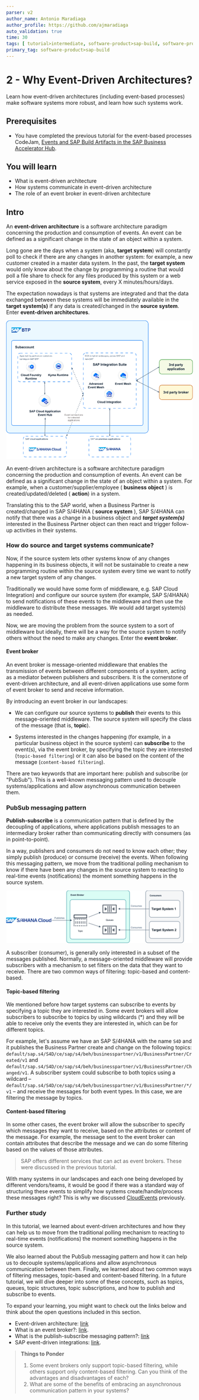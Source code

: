 ```yaml
---
parser: v2
author_name: Antonio Maradiaga
author_profile: https://github.com/ajmaradiaga
auto_validation: true
time: 30
tags: [ tutorial>intermediate, software-product>sap-build, software-product>sap-integration-suite, software-product>sap-build-process-automation, software-product>sap-business-technology-platform]
primary_tag: software-product>sap-build
---
```



# 2 - Why Event-Driven Architectures?
<!-- description -->Learn how event-driven architectures (including event-based processes) make software systems more robust, and learn how such systems work.

## Prerequisites
- You have completed the previous tutorial for the event-based processes CodeJam, [Events and SAP Build Artifacts in the SAP Business Accelerator Hub](codejam-events-process-1-bah).


## You will learn
- What is event-driven architecture
- How systems communicate in event-driven architecture
- The role of an event broker in event-driven architecture


## Intro
An **event-driven architecture** is a software architecture paradigm concerning the production and consumption of events. An event can be defined as a significant change in the state of an object within a system.

Long gone are the days when a system (aka, **target system**) will constantly poll to check if there are any changes in another system: for example, a new customer created in a master data system. In the past, the **target system** would only know about the change by programming a routine that would poll a file share to check for any files produced by this system or a web service exposed in the **source system**, every X minutes/hours/days. 

The expectation nowadays is that systems are integrated and that the data exchanged between these systems will be immediately available in the **target system(s)** if any data is created/changed in the **source system**. Enter **event-driven architectures**.

![Event-driven architectures](assets/CloudEvents-EDA.drawio.png)

An event-driven architecture is a software architecture paradigm concerning the production and consumption of events. An event can be defined as a significant change in the state of an object within a system. For example, when a customer/supplier/employee ( **business object** ) is created/updated/deleted ( **action**) in a system. 

Translating this to the SAP world, when a Business Partner is created/changed in SAP S/4HANA ( **source system** ), SAP S/4HANA can notify that there was a change in a business object and ***target system(s)*** interested in the Business Partner object can then react and trigger follow-up activities in their systems.


### How do source and target systems communicate?

Now, if the source system lets other systems know of any changes happening in its business objects, it will not be sustainable to create a new programming routine within the source system every time we want to notify a new target system of any changes. 

Traditionally we would have some form of middleware, e.g. SAP Cloud Integration) and configure our source system (for example, SAP S/4HANA) to send notifications of these events to the middleware and then use the middleware to distribute these messages. We would add target system(s) as needed. 

Now, we are moving the problem from the source system to a sort of middleware but ideally, there will be a way for the source system to notify others without the need to make any changes. Enter the **event broker**.

#### Event broker

An event broker is message-oriented middleware that enables the transmission of events between different components of a system, acting as a mediator between publishers and subscribers. It is the cornerstone of event-driven architecture, and all event-driven applications use some form of event broker to send and receive information.

By introducing an event broker in our landscapes:

- We can configure our source systems to **publish** their events to this message-oriented middleware. The source system will specify the class of the message (that is, **topic**).

- Systems interested in the changes happening (for example, in a particular business object in the source system) can **subscribe** to the event(s), via the event broker, by specifying the topic they are interested (`topic-based filtering`) or it can also be based on the content of the message (`content-based filtering`). 

There are two keywords that are important here: publish and subscribe (or "PubSub"). This is a well-known messaging pattern used to decouple systems/applications and allow asynchronous communication between them.

### PubSub messaging pattern

**Publish-subscribe** is a communication pattern that is defined by the decoupling of applications, where applications publish messages to an intermediary broker rather than communicating directly with consumers (as in point-to-point).

In a way, publishers and consumers do not need to know each other; they simply publish (produce) or consume (receive) the events. When following this messaging pattern, we move from the traditional polling mechanism to know if there have been any changes in the source system to reacting to real-time events (notifications) the moment something happens in the source system.

![PubSub messaging pattern](assets/CloudEvents-PubSub.drawio.png)

A subscriber (consumer), is generally only interested in a subset of the messages published. Normally, a message-oriented middleware will provide subscribers with a mechanism to set filters on the data that they want to receive. There are two common ways of filtering: topic-based and content-based.

#### Topic-based filtering

We mentioned before how target systems can subscribe to events by specifying a topic they are interested in. Some event brokers will allow subscribers to subscribe to topics by using wildcards (*) and they will be able to receive only the events they are interested in, which can be for different topics. 

For example, let's assume we have an SAP S/4HANA with the name `S4D` and it publishes the Business Partner create and change on the following topics: `default/sap.s4/S4D/ce/sap/s4/beh/businesspartner/v1/BusinessPartner/Created/v1` and `default/sap.s4/S4D/ce/sap/s4/beh/businesspartner/v1/BusinessPartner/Changed/v1`. A subscriber system could subscribe to both topics using a wildcard – `default/sap.s4/S4D/ce/sap/s4/beh/businesspartner/v1/BusinessPartner/*/v1` – and receive the messages for both event types. In this case, we are filtering the message by topics.

#### Content-based filtering

In some other cases, the event broker will allow the subscriber to specify which messages they want to receive, based on the attributes or content of the message. For example, the message sent to the event broker can contain attributes that describe the message and we can do some filtering based on the values of those attributes. 

>SAP offers different services that can act as event brokers. These were discussed in the previous tutorial.

With many systems in our landscapes and each one being developed by different vendors/teams, it would be good if there was a standard way of structuring these events to simplify how systems create/handle/process these messages right? This is why we discussed [CloudEvents](https://CloudEvents.io/) previously.

### Further study

In this tutorial, we learned about event-driven architectures and how they can help us to move from the traditional polling mechanism to reacting to real-time events (notifications) the moment something happens in the source system. 

We also learned about the PubSub messaging pattern and how it can help us to decouple systems/applications and allow asynchronous communication between them. Finally, we learned about two common ways of filtering messages, topic-based and content-based filtering. In a future tutorial, we will dive deeper into some of these concepts, such as topics, queues, topic structures, topic subscriptions, and how to publish and subscribe to events.

To expand your learning, you might want to check out the links below and think about the open questions included in this section.

* Event-driven architecture: [link](https://en.wikipedia.org/wiki/Event-driven_architecture)
* What is an event broker?: [link](https://solace.com/what-is-an-event-broker/).
* What is the publish-subscribe messaging pattern?: [link](https://solace.com/blog/publish-subscribe-messaging-pattern/)
* SAP event-driven integrations: [link](https://help.sap.com/docs/event-broker/event-broker-service-guide/event-driven-integrations?locale=en-US%3Fversion%3DCloud).

>**Things to Ponder**
>
> 1. Some event brokers only support topic-based filtering, while others support only content-based filtering. Can you think of the advantages and disadvantages of each?
> 2. What are some of the benefits of embracing an asynchronous communication pattern in your systems?
